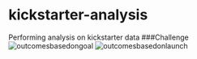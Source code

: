 # kickstarter-analysis
Performing analysis on kickstarter data
###Challenge
![outcomesbasedongoal](/Users/sunanditanijhawan/Desktop/outcomesbasedongoal.png)
![outcomesbasedonlaunch](/Users/sunanditanijhawan/Desktop/outcomesbasedonlaunch.png)

